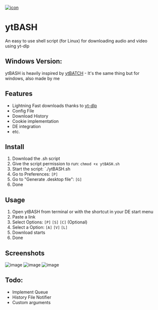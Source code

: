 [![icon](https://github.com/user-attachments/assets/176c5337-2a90-427e-adbe-d1dc7f976fdb)](https://github.com/eppic/ytBASH)
# ytBASH
An easy to use shell script (for Linux) for downloading audio and video using yt-dlp

## Windows Version:
ytBASH is heavily inspired by [ytBATCH](https://github.com/eppic/ytBATCH) - It's the same thing but for windows, also made by me

## Features
- Lightning Fast downloads thanks to [yt-dlp](https://github.com/yt-dlp/yt-dlp)
- Config File
- Download History
- Cookie implementation
- DE integration
- etc.

## Install
1. Download the .sh script
2. Give the script permission to run: `chmod +x ytBASH.sh`
3. Start the script: `./ytBASH.sh
4. Go to Preferences: `[P]`
5. Go to "Generate .desktop file": `[G]`
6. Done

## Usage
1. Open ytBASH from terminal or with the shortcut in your DE start menu
2. Paste a link
3. Select Options: `[P]` `[S]` `[C]` (Optional)
4. Select a Option: `[A]` `[V]` `[L]`
5. Download starts
6. Done

## Screenshots
![image](https://github.com/user-attachments/assets/8dab5764-735e-4145-96dd-a3a73bd9bc66)
![image](https://github.com/user-attachments/assets/db094f4a-0144-43f3-921f-bb11bddae6db)
![image](https://github.com/user-attachments/assets/e6e0dd4c-3ebe-4f55-b8f2-3e17f3a9ad06)

## Todo:
- Implement Queue
- History File Notifier
- Custom arguments
